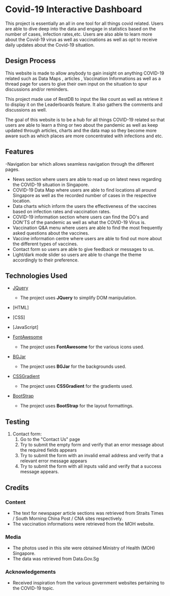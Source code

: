# Covid-19 Interactive Dashboard

This project is essentially an all in one tool for all things covid related. Users are able to dive deep into the data and engage in statistics based on the number of cases, infection rates,etc. Users are also able to learn more about the Covid-19 virus as well as vaccinations as well as opt to receive daily updates about the Covid-19 situation.
 
## Design Process
 
This website is made to allow anybody to gain insight on anything COVID-19 related such as Data Maps , articles , Vaccination Informations as well as a thread page for users to give their own input on the situation to spur discussions and/or reminders.

This project made use of RestDB to input the like count as well as retrieve it to display it on the Leaderboards feature. It also gathers the comments and discussions as well.

The goal of this website is to be a hub for all things COVID-19 related so that users are able to learn a thing or two about the pandemic as well as keep updated through articles, charts and the data map so they become more aware such as which places are more concentrated with infections and etc.

## Features

-Navigation bar which allows seamless navigation through the different pages.
- News section where users are able to read up on latest news regarding the COVID-19 situation in Singapore.
- COVID-19 Data Map where users are able to find locations all around Singapore as well as the recorded number of cases in the respective location.
- Data charts which inform the users the effectiveness of the vaccines based on infection rates and vaccination rates.
- COVID-19 information section where users can find the DO's and DON'TS of the pandemic as well as what the COVID-19 Virus is.
- Vaccination Q&A menu where users are able to find the most frequently asked questions about the vaccines.
- Vaccine information centre where users are able to find out more about the different types of vaccines. 
- Contact form so users are able to give feedback or messages to us.
- Light/dark mode slider so users are able to change the theme accordingly to their preference.
 
## Technologies Used

- [JQuery](https://jquery.com)
    - The project uses **JQuery** to simplify DOM manipulation.
- [HTML]
- [CSS]
- [JavaScript]
- [FontAwesome](https://fontawesome.com/versions)
    - The project uses **FontAwesome** for the various icons used.

- [BGJar](https://bgjar.com/)
    - The project uses **BGJar** for the backgrounds used.

- [CSSGradient](https://cssgradient.io/color-shades/)
    - The project uses **CSSGradient** for the gradients used.

- [BootStrap](https://getbootstrap.com/)
    - The project uses **BootStrap** for the layout formattings.
    
## Testing
1. Contact form:
    1. Go to the "Contact Us" page
    2. Try to submit the empty form and verify that an error message about the required fields appears
    3. Try to submit the form with an invalid email address and verify that a relevant error message appears
    4. Try to submit the form with all inputs valid and verify that a success message appears.



## Credits

### Content
- The text for newspaper article sections was retrieved from Straits Times / South Morning China Post / CNA sites respectively.
- The vaccination informations were retrieved from the MOH website.

### Media
- The photos used in this site were obtained Ministry of Health (MOH) Singapore.
- The data was retrieved from Data.Gov.Sg

### Acknowledgements
- Received inspiration from the various government websites pertaining to the COVID-19 topic.
